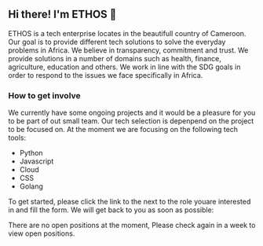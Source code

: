 ## Hi there! I'm ETHOS 👋

<!--

**Here are some ideas to get you started:**

🙋‍♀️ A short introduction - what is your organization all about?
🌈 Contribution guidelines - how can the community get involved?
👩‍💻 Useful resources - where can the community find your docs? Is there anything else the community should know?
🍿 Fun facts - what does your team eat for breakfast?
🧙 Remember, you can do mighty things with the power of [Markdown](https://docs.github.com/github/writing-on-github/getting-started-with-writing-and-formatting-on-github/basic-writing-and-formatting-syntax)
-->


ETHOS is a tech enterprise locates in the beautifull country of Cameroon. Our goal is to provide different tech solutions to solve the everyday problems in Africa. We believe in transparency, commitment and trust. 
We provide solutions in a number of domains such as health, finance, agriculture, education and others. We work in line with the SDG goals in order to respond to the issues we face specifically in Africa.


### How to get involve

We currently have some ongoing projects and it would be a pleasure for you to be part of out small team. Our tech selection is depenpend on the project to be focused on.
At the moment we are focusing on the following tech tools:

- Python
- Javascript
- Cloud
- CSS
- Golang

To get started, please click the link to the next to the role youare interested in and fill the form. We will get back to you as soon as possible:

There are no open positions at the moment, Please check again in a week to view open positions.
